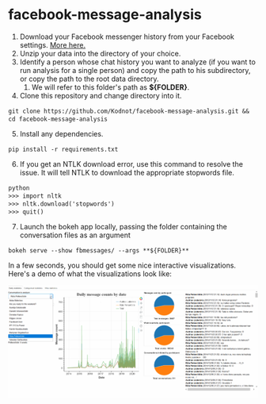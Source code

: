 # facebook-message-analysis

1. Download your Facebook messenger history from your Facebook settings. 
[More here.](https://www.zapptales.com/en/download-facebook-messenger-chat-history-how-to/)
1. Unzip your data into the directory of your choice.
1. Identify a person whose chat history you want to analyze (if you want to run analysis for a single person) and copy the path to his subdirectory, or copy the path to the root data directory.
    1. We will refer to this folder's path as **${FOLDER}**.
1. Clone this repository and change directory into it.
```
git clone https://github.com/Kodnot/facebook-message-analysis.git && cd facebook-message-analysis
```
5. Install any dependencies.
```
pip install -r requirements.txt
```
6. If you get an NTLK download error, use this command to resolve the issue. 
It will tell NTLK to download the appropriate stopwords file.
```
python
>>> import nltk
>>> nltk.download('stopwords')
>>> quit()
```
7. Launch the bokeh app locally, passing the folder containing the conversation files as an argument
```
bokeh serve --show fbmessages/ --args **${FOLDER}**
```

In a few seconds, you should get some nice interactive visualizations. Here's a demo of what the visualizations look like:

![A showcase of the visualizatoins](demo.gif)
